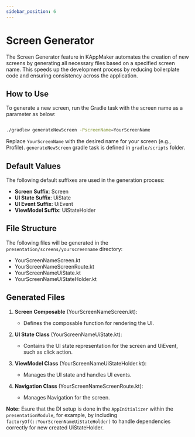 ```yaml
---
sidebar_position: 6
---
```


# Screen Generator

The Screen Generator feature in KAppMaker automates the creation of new screens by generating all necessary files based on a specified screen name. This speeds up the development process by reducing boilerplate code and ensuring consistency across the application.


## How to Use

To generate a new screen, run the Gradle task with the screen name as a parameter as below:

```bash

./gradlew generateNewScreen -PscreenName=YourScreenName

```

Replace `YourScreenName` with the desired name for your screen (e.g., Profile). `generateNewScreen` gradle task is defined in `gradle/scripts` folder.

## Default Values

The following default suffixes are used in the generation process:

- **Screen Suffix**: Screen
- **UI State Suffix**: UiState
- **UI Event Suffix**: UiEvent
- **ViewModel Suffix**: UiStateHolder



## File Structure

The following files will be generated in the `presentation/screens/yourscreenname` directory:

- YourScreenNameScreen.kt
- YourScreenNameScreenRoute.kt
- YourScreenNameUiState.kt
- YourScreenNameUiStateHolder.kt



## Generated Files

1. **Screen Composable** (YourScreenNameScreen.kt):
   - Defines the composable function for rendering the UI.

2. **UI State Class** (YourScreenNameUiState.kt):
   - Contains the UI state representation for the screen and UiEvent, such as click action.

3. **ViewModel Class** (YourScreenNameUiStateHolder.kt):
   - Manages the UI state and handles UI events.

4. **Navigation Class** (YourScreenNameScreenRoute.kt):
   - Manages Navigation for the screen.


**Note:** Esure that the DI setup is done in the `AppInitializer` within the `presentationModule`, for example, by including `factoryOf(::YourScreenNameUiStateHolder)` to handle dependencies correctly for new created UiStateHolder.

